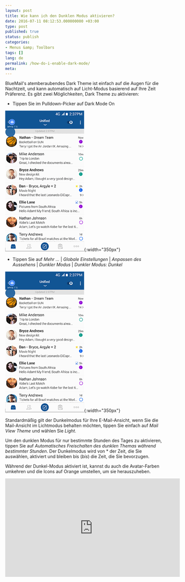 ```yaml
---
layout: post
title: Wie kann ich den Dunklen Modus aktivieren?
date: 2016-07-11 08:12:53.000000000 +03:00
type: post
published: true
status: publish
categories:
- Menus &amp; Toolbars
tags: []
lang: de
permalink: /how-do-i-enable-dark-mode/
meta:
---
```


BlueMail's atemberaubendes Dark Theme ist einfach auf die Augen für die Nachtzeit, und kann automatisch auf Licht-Modus basierend auf Ihre Zeit Präferenz.
Es gibt zwei Möglichkeiten, Dark Theme zu aktivieren:

* Tippen Sie im Pulldown-Picker auf Dark Mode On

![DarkTheme](/assets/BlueMail_Tip_DarkTheme_v1.gif){:width="350px"}

* Tippen Sie auf *Mehr ...* \| *Globale Einstellungen* \| *Anpassen des Aussehens* \| *Dunkler Modus* \| *Dunkler Modus: Dunkel*

![Dark Theme 2](/assets/BlueMail_Tip_DarkTheme_v2.gif){:width="350px"}

Standardmäßig gilt der Dunkelmodus für Ihre E-Mail-Ansicht, wenn Sie die Mail-Ansicht im Lichtmodus behalten möchten, tippen Sie einfach auf *Mail View Theme* und wählen Sie *Light*.

Um den dunklen Modus für nur bestimmte Stunden des Tages zu aktivieren, tippen Sie auf *Automatisches Freischalten des dunklen Themas während bestimmter Stunden*. Der Dunkelmodus wird von * der Zeit, die Sie auswählen, aktiviert und bleiben bis (*bis*) die Zeit, die Sie bevorzugen.

Während der Dunkel-Modus aktiviert ist, kannst du auch die Avatar-Farben umkehren und die Icons auf Orange umstellen, um sie herauszuheben.

<iframe src="https://www.youtube.com/embed/O8Qzw8ulh_o?list=PLXcA1xyD8E7dB0XsKApln4AqCumFbmOJK&amp;loop=1" width="560" height="315" frameborder="0" allowfullscreen="allowfullscreen"></iframe>
